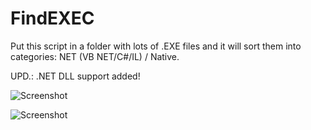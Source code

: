 # FindEXEC
Put this script in a folder with lots of .EXE files and it will sort them into categories: NET (VB NET/C#/IL) / Native.

UPD.: .NET DLL support added!

![Screenshot](https://raw.githubusercontent.com/DosX-dev/FindEXEC/main/screenshot.jpg)

![Screenshot](https://raw.githubusercontent.com/DosX-dev/FindEXEC/main/screenshot2.jpg)
